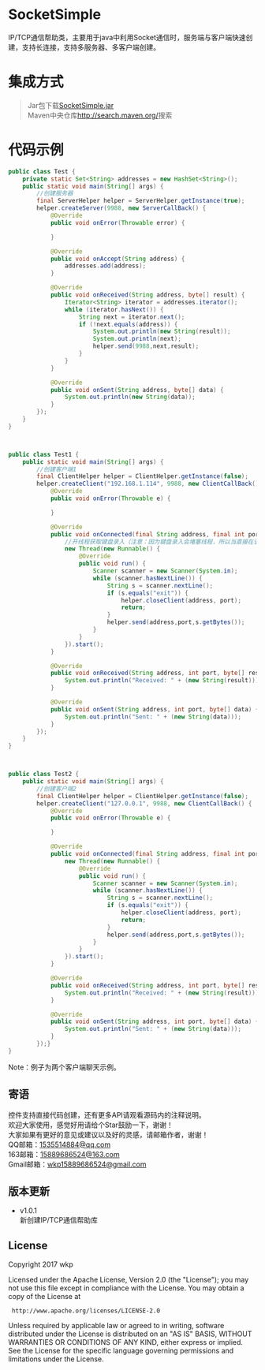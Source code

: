 # SocketSimple
IP/TCP通信帮助类，主要用于java中利用Socket通信时，服务端与客户端快速创建，支持长连接，支持多服务器、多客户端创建。
# 集成方式
> Jar包下载<a href="https://github.com/wkp111/SocketSimple/blob/master/SocketSimple.jar">SocketSimple.jar</a><br/>
> Maven中央仓库<a href="http://search.maven.org/">http://search.maven.org/</a>搜索
# 代码示例
```java
public class Test {
    private static Set<String> addresses = new HashSet<String>();
    public static void main(String[] args) {
        //创建服务器
        final ServerHelper helper = ServerHelper.getInstance(true);
        helper.createServer(9988, new ServerCallBack() {
            @Override
            public void onError(Throwable error) {

            }

            @Override
            public void onAccept(String address) {
                addresses.add(address);
            }

            @Override
            public void onReceived(String address, byte[] result) {
                Iterator<String> iterator = addresses.iterator();
                while (iterator.hasNext()) {
                    String next = iterator.next();
                    if (!next.equals(address)) {
                        System.out.println(new String(result));
                        System.out.println(next);
                        helper.send(9988,next,result);
                    }
                }
            }

            @Override
            public void onSent(String address, byte[] data) {
                System.out.println(new String(data));
            }
        });
    }
}



public class Test1 {
    public static void main(String[] args) {
        //创建客户端1
        final ClientHelper helper = ClientHelper.getInstance(false);
        helper.createClient("192.168.1.114", 9988, new ClientCallBack() {
            @Override
            public void onError(Throwable e) {

            }

            @Override
            public void onConnected(final String address, final int port) {
                //开线程获取键盘录入（注意：因为键盘录入会堵塞线程，所以当直接在该方法使用时会导致该方法所在线程堵塞）
                new Thread(new Runnable() {
                    @Override
                    public void run() {
                        Scanner scanner = new Scanner(System.in);
                        while (scanner.hasNextLine()) {
                            String s = scanner.nextLine();
                            if (s.equals("exit")) {
                                helper.closeClient(address, port);
                                return;
                            }
                            helper.send(address,port,s.getBytes());
                        }
                    }
                }).start();
            }

            @Override
            public void onReceived(String address, int port, byte[] result) {
                System.out.println("Received: " + (new String(result)));
            }

            @Override
            public void onSent(String address, int port, byte[] data) {
                System.out.println("Sent: " + (new String(data)));
            }
        });
    }
}



public class Test2 {
    public static void main(String[] args) {
        //创建客户端2
        final ClientHelper helper = ClientHelper.getInstance(false);
        helper.createClient("127.0.0.1", 9988, new ClientCallBack() {
            @Override
            public void onError(Throwable e) {

            }

            @Override
            public void onConnected(final String address, final int port) {
                new Thread(new Runnable() {
                    @Override
                    public void run() {
                        Scanner scanner = new Scanner(System.in);
                        while (scanner.hasNextLine()) {
                            String s = scanner.nextLine();
                            if (s.equals("exit")) {
                                helper.closeClient(address, port);
                                return;
                            }
                            helper.send(address,port,s.getBytes());
                        }
                    }
                }).start();
            }

            @Override
            public void onReceived(String address, int port, byte[] result) {
                System.out.println("Received: " + (new String(result)));
            }

            @Override
            public void onSent(String address, int port, byte[] data) {
                System.out.println("Sent: " + (new String(data)));
            }
        });}
}
```
Note：例子为两个客户端聊天示例。
## 寄语
控件支持直接代码创建，还有更多API请观看源码内的注释说明。<br/>
欢迎大家使用，感觉好用请给个Star鼓励一下，谢谢！<br/>
大家如果有更好的意见或建议以及好的灵感，请邮箱作者，谢谢！<br/>
QQ邮箱：1535514884@qq.com<br/>
163邮箱：15889686524@163.com<br/>
Gmail邮箱：wkp15889686524@gmail.com<br/>

## 版本更新
* v1.0.1<br/>
新创建IP/TCP通信帮助库
## License

   Copyright 2017 wkp

   Licensed under the Apache License, Version 2.0 (the "License");
   you may not use this file except in compliance with the License.
   You may obtain a copy of the License at

     http://www.apache.org/licenses/LICENSE-2.0

   Unless required by applicable law or agreed to in writing, software
   distributed under the License is distributed on an "AS IS" BASIS,
   WITHOUT WARRANTIES OR CONDITIONS OF ANY KIND, either express or implied.
   See the License for the specific language governing permissions and
   limitations under the License.

